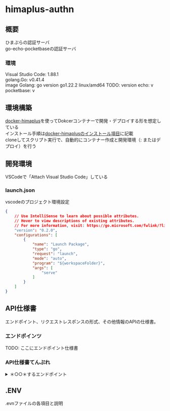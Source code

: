 # himaplus-authn

## 概要

ひまぷらの認証サーバ  
go-echo-pocketbaseの認証サーバ  

### 環境

Visual Studio Code: 1.88.1  
golang.Go: v0.41.4  
image Golang: go version go1.22.2 linux/amd64
TODO: version
echo: v
pocketbase: v

## 環境構築

[docker-himaplus](https://github.com/unSerori/docker-himaplus)を使ってDokcerコンテナーで開発・デプロイする形を想定している  
インストール手順は[docker-himaplusのインストール項目](https://github.com/unSerori/docker-himaplus/blob/main/README.md#インストール)に記載  
cloneしてスクリプト実行で、自動的にコンテナー作成と開発環境（: またはデプロイ）を行う  

## 開発環境

VSCodeで「Attach Visual Studio Code」している  

### launch.json

vscodeのプロジェクト環境設定

```json:.vscode/launch.json
{
    // Use IntelliSense to learn about possible attributes.
    // Hover to view descriptions of existing attributes.
    // For more information, visit: https://go.microsoft.com/fwlink/?linkid=830387
    "version": "0.2.0",
    "configurations": [
        {
            "name": "Launch Package",
            "type": "go",
            "request": "launch",
            "mode": "auto",
            "program": "${workspaceFolder}",
            "args": [
                "serve"
            ]
        }
    ]
}
```

## API仕様書

エンドポイント、リクエストレスポンスの形式、その他情報のAPIの仕様書。

### エンドポインツ

TODO: ここにエンドポイント仕様書

### API仕様書てんぷれ

<details>
  <summary>＊○○＊するエンドポイント</summary>

- **URL:** `/＊エンドポイントパス＊`
- **メソッド:** ＊HTTPメソッド名＊
- **説明:** ＊○○＊
- **リクエスト:**
  - ヘッダー:
    - `＊HTTPヘッダー名＊`: ＊HTTPヘッダー値＊
  - ボディ:
    ＊さまざまな形式のボディ値＊

- **レスポンス:**
  - ステータスコード: ＊ステータスコード ステータスメッセージ＊
    - ボディ:
      ＊さまざまな形式のレスポンスデータ（基本はJSON）＊

      ```json
      {
        "srvResMsg":  "レスポンスステータスメッセージ",
        "srvResData": {
        
        },
      }
      ```

</details>

## .ENV

.evnファイルの各項目と説明

```env:.env
```
